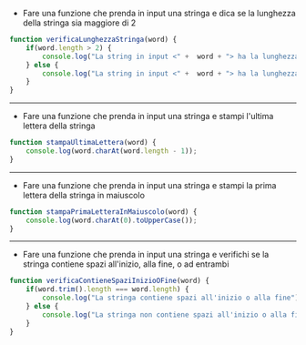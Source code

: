 - Fare una funzione che prenda in input una stringa e dica se la lunghezza della stringa sia maggiore di 2
```JavaScript
function verificaLunghezzaStringa(word) {
    if(word.length > 2) {
        console.log("La string in input <" +  word + "> ha la lunghezza maggiore di 2");
    } else {
        console.log("La string in input <" +  word + "> ha la lunghezza minore o uguale di 2");
    }
}
```

---

- Fare una funzione che prenda in input una stringa e stampi l'ultima lettera della stringa
```JavaScript
function stampaUltimaLettera(word) {
    console.log(word.charAt(word.length - 1));
}
```

---

- Fare una funzione che prenda in input una stringa e stampi la prima lettera della stringa in maiuscolo
```JavaScript
function stampaPrimaLetteraInMaiuscolo(word) {
    console.log(word.charAt(0).toUpperCase());
}
```

---

- Fare una funzione che prenda in input una stringa e verifichi se la stringa contiene spazi all'inizio, alla fine, o ad entrambi
```JavaScript
function verificaContieneSpaziInizioOFine(word) {
    if(word.trim().length === word.length) {
        console.log("La stringa contiene spazi all'inizio o alla fine");
    } else {
        console.log("La stringa non contiene spazi all'inizio o alla fine");
    }
}
```
